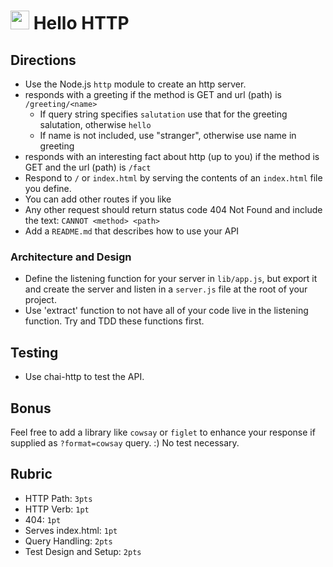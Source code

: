 <img src="https://cloud.githubusercontent.com/assets/478864/22186847/68223ce6-e0b1-11e6-8a62-0e3edc96725e.png" width=30> Hello HTTP
======

## Directions

* Use the Node.js `http` module to create an http server. 
* responds with a greeting if the method is GET and url (path) is `/greeting/<name>`
  * If query string specifies `salutation` use that for the greeting salutation, otherwise `hello`
  * If name is not included, use "stranger", otherwise use name in greeting
* responds with an interesting fact about http (up to you) if the method is GET and the url (path) is `/fact`
* Respond to `/` or `index.html` by serving the contents of an `index.html` file you define.
* You can add other routes if you like
* Any other request should return status code 404 Not Found and include the text: `CANNOT <method> <path>`
* Add a `README.md` that describes how to use your API 

### Architecture and Design
* Define the listening function for your server in `lib/app.js`, but export it and create the server and listen 
in a `server.js` file at the root of your project.
* Use 'extract' function to not have all of your code live in the listening function. Try and TDD these functions first.

## Testing
* Use chai-http to test the API.

## Bonus

Feel free to add a library like `cowsay` or `figlet` to enhance your response if supplied as `?format=cowsay` query. :) 
No test necessary.

## Rubric

* HTTP Path: `3pts`
* HTTP Verb: `1pt`
* 404: `1pt`
* Serves index.html: `1pt`
* Query Handling: `2pts`
* Test Design and Setup: `2pts`
